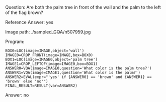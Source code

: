 Question: Are both the palm tree in front of the wall and the palm to the left of the flag brown?

Reference Answer: yes

Image path: ./sampled_GQA/n507959.jpg

Program:

```
BOX0=LOC(image=IMAGE,object='wall')
IMAGE0=CROP_FRONT(image=IMAGE,box=BOX0)
BOX1=LOC(image=IMAGE0,object='palm tree')
IMAGE1=CROP_LEFTOF(image=IMAGE0,box=BOX1)
ANSWER0=VQA(image=IMAGE0,question='What color is the palm tree?')
ANSWER1=VQA(image=IMAGE1,question='What color is the palm?')
ANSWER2=EVAL(expr="'yes' if {ANSWER0} == 'brown' and {ANSWER1} == 'brown' else 'no'")
FINAL_RESULT=RESULT(var=ANSWER2)
```
Answer: no

